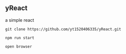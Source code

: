 ## yReact
a simple react

```
git clone https://github.com/yt1520406335/yReact.git

npm run start

open browser
```